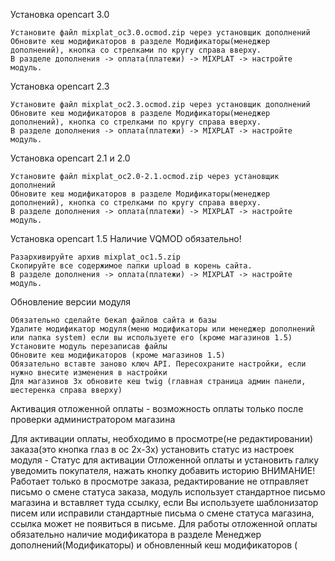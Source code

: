 Установка opencart 3.0

    Установите файл mixplat_oc3.0.ocmod.zip через установщик дополнений
    Обновите кеш модификаторов в разделе Модификаторы(менеджер дополнений), кнопка со стрелками по кругу справа вверху.
    В разделе дополнения -> оплата(платежи) -> MIXPLAT -> настройте модуль.

Установка opencart 2.3

    Установите файл mixplat_oc2.3.ocmod.zip через установщик дополнений
    Обновите кеш модификаторов в разделе Модификаторы(менеджер дополнений), кнопка со стрелками по кругу справа вверху.
    В разделе дополнения -> оплата(платежи) -> MIXPLAT -> настройте модуль.

Установка opencart 2.1 и 2.0

    Установите файл mixplat_oc2.0-2.1.ocmod.zip через установщик дополнений
    Обновите кеш модификаторов в разделе Модификаторы(менеджер дополнений), кнопка со стрелками по кругу справа вверху.
    В разделе дополнения -> оплата(платежи) -> MIXPLAT -> настройте модуль.

Установка opencart 1.5 Наличие VQMOD обязательно!

    Разархивируйте архив mixplat_oc1.5.zip
    Скопируйте все содержимое папки upload в корень сайта.
    В разделе дополнения -> оплата(платежи) -> MIXPLAT -> настройте модуль.

Обновление версии модуля

    Обязательно сделайте бекап файлов сайта и базы
    Удалите модификатор модуля(меню модификаторы или менеджер дополнений или папка system) если вы используете его (кроме магазинов 1.5)
    Установите модуль перезаписав файлы
    Обновите кеш модификаторов (кроме магазинов 1.5)
    Обязательно вставте заново ключ API. Пересохраните настройки, если нужно внесите изменения в настройки
    Для магазинов 3х обновите кеш twig (главная страница админ панели, шестеренка справа вверху)

Активация отложенной оплаты - возможность оплаты только после проверки администратором магазина

Для активации оплаты, необходимо в просмотре(не редактировании) заказа(это кнопка глаз в oc 2х-3х) установить статус из настроек модуля - Статус для активации Отложенной оплаты и установить галку уведомить покупателя, нажать кнопку добавить историю
ВНИМАНИЕ! Работает только в просмотре заказа, редактирование не отправляет письмо о смене статуса заказа, модуль использует стандартное письмо магазина и вставляет туда ссылку, если Вы используете шаблонизатор писем или исправили стандартные письма о смене статуса магазина, ссылка может не появиться в письме.
Для работы отложенной оплаты обязательно наличие модификатора в разделе Менеджер дополнений(Модификаторы) и обновленный кеш модификаторов (
